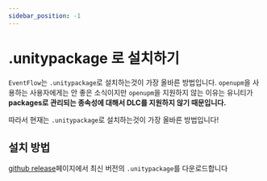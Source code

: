 ```yaml
---
sidebar_position: -1
---
```

 
# .unitypackage 로 설치하기

`EventFlow`는 `.unitypackage`로 설치하는것이 가장 올바른 방법입니다. `openupm`을 사용하는 사용자에게는 안 좋은 소식이지만 
`openupm`을 지원하지 않는 이유는 유니티가 **packages로 관리되는 종속성에 대해서 DLC를 지원하지 않기 때문입니다.**

따라서 현재는 `.unitypackage`로 설치하는것이 가장 올바른 방법입니다!

## 설치 방법

[github release](https://google.com/)페이지에서 최신 버전의 `.unitypackage`를 다운로드합니다
